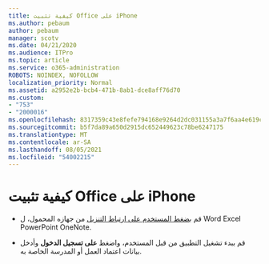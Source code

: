 ```yaml
---
title: كيفية تثبيت Office على iPhone
ms.author: pebaum
author: pebaum
manager: scotv
ms.date: 04/21/2020
ms.audience: ITPro
ms.topic: article
ms.service: o365-administration
ROBOTS: NOINDEX, NOFOLLOW
localization_priority: Normal
ms.assetid: a2952e2b-bcb4-471b-8ab1-dce8aff76d70
ms.custom:
- "753"
- "2000016"
ms.openlocfilehash: 8317359c43e8fefe794168e9264d2dc031155a3a7f6aa4e619ce4925b783ef62
ms.sourcegitcommit: b5f7da89a650d2915dc652449623c78be6247175
ms.translationtype: MT
ms.contentlocale: ar-SA
ms.lasthandoff: 08/05/2021
ms.locfileid: "54002215"
---
```

# <a name="how-to-install-office-on-an-iphone"></a>كيفية تثبيت Office على iPhone

- قم [بضغط المستخدم على ارتباط التنزيل](https://support.office.com/article/9df6d10c-7281-4671-8666-6ca8e339b628?wt.mc_id=Alchemy_ClientDIA) من جهازه المحمول، ل Word Excel PowerPoint OneNote.

- قم ببدء تشغيل التطبيق من قبل المستخدم، واضغط **على تسجيل الدخول** وأدخل بيانات اعتماد العمل أو المدرسة الخاصة به.
